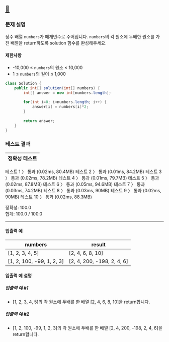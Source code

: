 ## [:link:](https://school.programmers.co.kr/learn/courses/30/lessons/120809) 


### 문제 설명
정수 배열 `numbers`가 매개변수로 주어집니다. `numbers`의 각 원소에 두배한 원소를 가진 배열을 return하도록 solution 함수를 완성해주세요.
#### 제한사항
- -10,000 ≤ `numbers`의 원소 ≤ 10,000
- 1 ≤ `numbers`의 길이 ≤ 1,000
&nbsp;
```java
class Solution {
    public int[] solution(int[] numbers) {
        int[] answer = new int[numbers.length];
        
        for(int i=0; i<numbers.length; i++) {
            answer[i] = numbers[i]*2;
        }
        
        return answer;
    }
}
```
### 테스트 결과

|정확성  테스트|
|--|
테스트 1 〉	통과 (0.02ms, 80.4MB)
테스트 2 〉	통과 (0.01ms, 84.2MB)
테스트 3 〉	통과 (0.02ms, 78.2MB)
테스트 4 〉	통과 (0.01ms, 79.7MB)
테스트 5 〉	통과 (0.02ms, 87.8MB)
테스트 6 〉	통과 (0.05ms, 94.6MB)
테스트 7 〉	통과 (0.03ms, 74.2MB)
테스트 8 〉	통과 (0.03ms, 90MB)
테스트 9 〉	통과 (0.02ms, 90MB)
테스트 10 〉	통과 (0.02ms, 88.3MB)

정확성: 100.0   
합계: 100.0 / 100.0

---

#### 입출력 예
|numbers|	result|
|--|--|
|[1, 2, 3, 4, 5]|[2, 4, 6, 8, 10]|
|[1, 2, 100, -99, 1, 2, 3]|	[2, 4, 200, -198, 2, 4, 6]|

#### 입출력 예 설명
##### 입출력 예 #1
- [1, 2, 3, 4, 5]의 각 원소에 두배를 한 배열 [2, 4, 6, 8, 10]을 return합니다.
##### 입출력 예 #2
- [1, 2, 100, -99, 1, 2, 3]의 각 원소에 두배를 한 배열 [2, 4, 200, -198, 2, 4, 6]을 return합니다.

